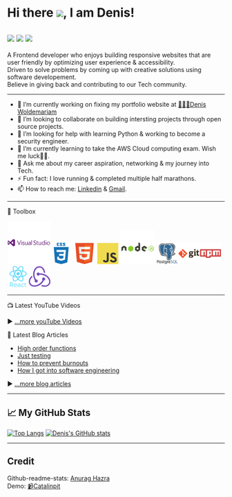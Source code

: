 # Hi there <img src="https://raw.githubusercontent.com/MartinHeinz/MartinHeinz/master/wave.gif" width="30px" Hieght="30px" >, I am Denis!
## <img src="https://img.shields.io/github/stars/damewold?style=social"> <img src="https://img.shields.io/github/followers/damewold?style=social"> <img src="https://img.shields.io/twitter/follow/wolde_ai?style=social" > 

A Frontend developer who enjoys building responsive websites that are user friendly by optimizing user experience & accessibility.<br/>
Driven to solve problems by coming up with creative solutions using software developement.<br/>
Believe in giving back and contributing to our Tech community.

---

- 🔭 I’m currently working on fixing my portfolio website at [👨🏾‍💻Denis Woldemariam](https://wolde.dev/#/)
- 👯 I’m looking to collaborate on building intersting projects through open source projects.
- 🤔 I’m looking for help with learning Python & working to become a security engineer.
- 🌱 I’m currently learning to take the AWS Cloud computing exam. Wish me luck🤞🏾.
- 💬 Ask me about my career aspiration, networking & my journey into Tech.
- ⚡ Fun fact: I love running & completed multiple half marathons.
- 📫 How to reach me: [Linkedin](https://www.linkedin.com/in/denis-woldemariam/) & <a href="https://mail.google.com/mail/u/0/?fs=1&tf=cm&source=mailto&to=damewold@gmail.com" target="_blank">Gmail</a>.


---

🧰 Toolbox

<img src="https://github.com/devicons/devicon/blob/master/icons/visualstudio/visualstudio-plain-wordmark.svg" alt="VS Code" width="100" height="100"/><img src="https://github.com/devicons/devicon/blob/master/icons/css3/css3-plain-wordmark.svg" alt="CSS" width="50" height="50"/> <img src="https://github.com/devicons/devicon/blob/master/icons/html5/html5-original.svg" alt="HTML" width="50" height="50"/> <img src="https://github.com/devicons/devicon/blob/master/icons/javascript/javascript-original.svg" alt="JavaScript" width="50" height="50"/> <img src="https://github.com/devicons/devicon/blob/master/icons/nodejs/nodejs-original-wordmark.svg" alt="NodeJS" width="80" height="80"/> <img src="https://github.com/devicons/devicon/blob/master/icons/postgresql/postgresql-original-wordmark.svg" alt="PostgreSQL" width="50" height="50"/><img src="https://github.com/devicons/devicon/blob/master/icons/git/git-original-wordmark.svg" alt="Git" width="50" height="50"/><img src="https://github.com/devicons/devicon/blob/master/icons/npm/npm-original-wordmark.svg" alt="npm" width="50" height="50"/><img src="https://github.com/devicons/devicon/blob/master/icons/react/react-original-wordmark.svg" alt="react" width="50" height="50"/><img src="https://github.com/devicons/devicon/blob/master/icons/redux/redux-original.svg" alt="redux" width="50" height="50"/> 

---

📺 Latest YouTube Videos

<!-- YOUTUBE-VIDEOS-LIST:START -->

<!-- YOUTUBE-VIDEOS-LIST:END -->
▶ [...more youTube Videos](https://www.youtube.com/channel/UCVAIuS-dU9TWYxiR2CIFd2A)

📘 Latest Blog Articles
<!-- BLOG-POST-LIST:START -->
- [High order functions](https://community.codenewbie.org/wolde_ai/high-order-functions-4lhf)
- [Just testing](https://community.codenewbie.org/wolde_ai/just-testing-1gig)
- [How to prevent burnouts](https://dev.to/wolde_ai/how-to-prevent-burnouts-46k8)
- [How I got into software engineering](https://dev.to/wolde_ai/how-i-got-into-software-engineering-23e1)
<!-- BLOG-POST-LIST:END -->
▶ [...more blog articles](https://dev.to/wolde_ai)

---

## &#x1f4c8; My GitHub Stats


[![Top Langs](https://github-readme-stats.vercel.app/api/top-langs/?username=damewold&theme=merko)](https://github.com/anuraghazra/github-readme-stats) [![Denis's GitHub stats](https://github-readme-stats.vercel.app/api?username=damewold&theme=merko)](https://github.com/anuraghazra/github-readme-stats)

---
## Credit

Github-readme-stats: [Anurag Hazra](https://github.com/anuraghazra)<br/>
Demo: [📹Catalinpit](https://www.youtube.com/watch?v=p5hf8i-OzlQ&list=PL4tJdkBbj_XXJgwJsoF9lIsbsZzP_qI9T&index=33) 


<!--
**damewold/damewold** is a ✨ _special_ ✨ repository because its `README.md` (this file) appears on your GitHub profile.

Here are some ideas to get you started:

- 🔭 I’m currently working on ...
- 🌱 I’m currently learning ...
- 👯 I’m looking to collaborate on ...
- 🤔 I’m looking for help with ...
- 💬 Ask me about ...
- 📫 How to reach me: ...
- 😄 Pronouns: ...
- ⚡ Fun fact: ...
-->
